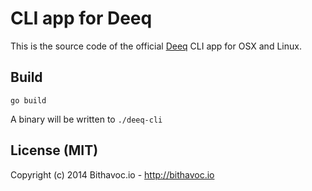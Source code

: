 # CLI app for Deeq

This is the source code of the official [Deeq](http://deeqapp.com) CLI app for OSX and Linux.

## Build

    go build

A binary will be written to `./deeq-cli`

## License (MIT)

Copyright (c) 2014 Bithavoc.io - http://bithavoc.io


